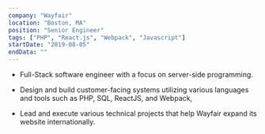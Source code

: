 ```yaml
---
company: "Wayfair"
location: "Boston, MA"
position: "Senior Engineer"
tags: ["PHP", "React.js", "Webpack", "Javascript"]
startDate: "2019-08-05"
endData: ""
---
```


- Full-Stack software engineer with a focus on server-side programming.</p>
- Design and build customer-facing systems utilizing various languages and tools such as PHP, SQL, ReactJS, and Webpack,</p>
- Lead and execute various technical projects that help Wayfair expand its website internationally.</p>